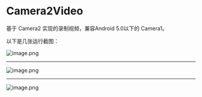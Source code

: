 # Camera2Video
基于 Camera2 实现的录制视频，兼容Android 5.0以下的 Camera1。

以下是几张运行截图：

![image.png](https://upload-images.jianshu.io/upload_images/633041-7603aa2988e4422f.png?imageMogr2/auto-orient/strip%7CimageView2/2/w/1240)

----------

![image.png](https://upload-images.jianshu.io/upload_images/633041-25543da928667716.png?imageMogr2/auto-orient/strip%7CimageView2/2/w/1240)

----------

![image.png](https://upload-images.jianshu.io/upload_images/633041-fdf61ac22c559814.png?imageMogr2/auto-orient/strip%7CimageView2/2/w/1240)